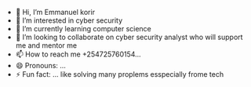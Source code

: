 - 👋 Hi, I’m  Emmanuel korir
- 👀 I’m interested in  cyber security
- 🌱 I’m currently learning  computer science
- 💞️ I’m looking to collaborate on  cyber security analyst who will support me and mentor me
- 📫 How to reach me   +254725760154... 
- 😄 Pronouns: ...
- ⚡ Fun fact: ... like solving  many proplems esspecially frome tech 

<!---
manu-kali3/manu-kali3 is a ✨ special ✨ repository because its `README.md` (this file) appears on your GitHub profile.
You can click the Preview link to take a look at your changes.
--->
